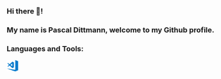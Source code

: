 ### Hi there 👋!
### My name is Pascal Dittmann, welcome to my Github profile.

### Languages and Tools:

<img align="left" alt="Visual Studio Code" width="26px" src="https://raw.githubusercontent.com/github/explore/80688e429a7d4ef2fca1e82350fe8e3517d3494d/topics/visual-studio-code/visual-studio-code.png" />


<!--
**geistermeister/geistermeister** is a ✨ _special_ ✨ repository because its `README.md` (this file) appears on your GitHub profile.

Here are some ideas to get you started:

- 🏍️
- 🔭 I’m currently working on ...
- 🌱 I’m currently learning ...
- 👯 I’m looking to collaborate on ...
- 🤔 I’m looking for help with ...
- 💬 Ask me about ...
- 📫 How to reach me: ...
- 😄 Pronouns: ...
- ⚡ Fun fact: ...
-->
